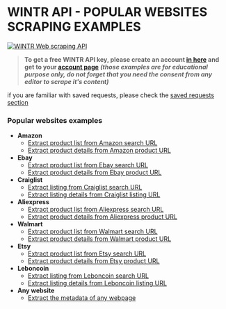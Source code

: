 # WINTR API - POPULAR WEBSITES SCRAPING EXAMPLES

[![WINTR Web scraping API](https://www.wintr.com/app/template/favicon.png)](https://www.wintr.com)

> **To get a free WINTR API key, please create an account [in here](https://www.wintr.com) and get to your [account page](https://www.wintr.com/dashboard-account)** ***(those examples are for educational purpose only, do not forget that you need the consent from any editor to scrape it's content)*** 

if you are familiar with saved requests, please check the [saved requests section](https://github.com/wintrdotcom/wintrAPI/tree/master/saved_requests)

### Popular websites examples

  - **Amazon**
    - [Extract product list from Amazon search URL](https://gist.github.com/wintrdotcom/a35b6d70921874c01f42f8f0605df77e)
    - [Extract product details from Amazon product URL](https://gist.github.com/wintrdotcom/27c4281c50efbf70e6062de0eb69e45d)
  - **Ebay**
    - [Extract product list from Ebay search URL](https://gist.github.com/wintrdotcom/3aa8b5ef866b202dc49bca8657ab9fe9)
    - [Extract product details from Ebay product URL](https://gist.github.com/wintrdotcom/5d4a63d3d28bdfab53bce25d327050d9)
  - **Craiglist**
    - [Extract listing from Craiglist search URL](https://gist.github.com/wintrdotcom/4f93750b25d06f7558fc180f83118c8c)
    - [Extract listing details from Craiglist listing URL](https://gist.github.com/wintrdotcom/b49b914c7e70be7fb3a78e8d3856eb02)
  - **Aliexpress**
    - [Extract product list from Aliexpress search URL](https://gist.github.com/wintrdotcom/d65f342dd1fe00432ed9f7865824715d)
    - [Extract product details from Aliexpress product URL](https://gist.github.com/wintrdotcom/3b2ac3baa9fb74fd88f1b6526655a707)
  - **Walmart**
    - [Extract product list from Walmart search URL](https://gist.github.com/wintrdotcom/a4f7b98bd0c08b9608fbaccf19a9e546)
    - [Extract product details from Walmart product URL](https://gist.github.com/wintrdotcom/31d2f1e86112f5267f30f22e079723bb)
  - **Etsy**
    - [Extract product list from Etsy search URL](https://gist.github.com/wintrdotcom/a3dd2c910668a283074ba8dce8f620be)
    - [Extract product details from Etsy product URL](https://gist.github.com/wintrdotcom/4670c4126a8f9c4b25d2358095b52de5)
  - **Leboncoin**
    - [Extract listing from Leboncoin search URL](https://gist.github.com/wintrdotcom/2b874890f778d82236acf88dee775748)
    - [Extract listing details from Leboncoin listing URL](https://gist.github.com/wintrdotcom/f9e9d43bacc12e9ae19a820e2365065f)
  - **Any website**
    - [Extract the metadata of any webpage](https://gist.github.com/wintrdotcom/f74ff118ec5d6d0c8106ff6a99e9d500)
